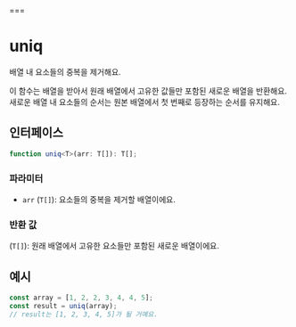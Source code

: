 ===
# uniq

배열 내 요소들의 중복을 제거해요.

이 함수는 배열을 받아서 원래 배열에서 고유한 값들만 포함된 새로운 배열을 반환해요. 새로운 배열 내 요소들의 순서는 원본 배열에서 첫 번째로 등장하는 순서를 유지해요.

## 인터페이스

```typescript
function uniq<T>(arr: T[]): T[];
```

### 파라미터 

- `arr` (`T[]`): 요소들의 중복을 제거할 배열이에요.

### 반환 값

(`T[]`): 원래 배열에서 고유한 요소들만 포함된 새로운 배열이에요.

## 예시

```typescript
const array = [1, 2, 2, 3, 4, 4, 5];
const result = uniq(array);
// result는 [1, 2, 3, 4, 5]가 될 거예요.
